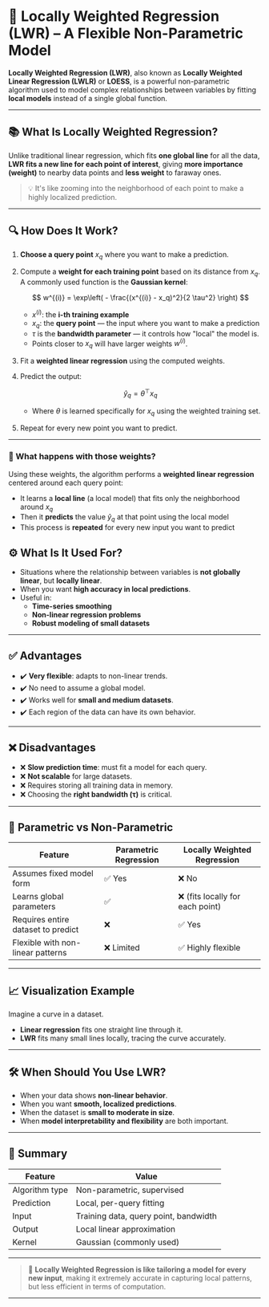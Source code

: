 # 📍 Locally Weighted Regression (LWR) – A Flexible Non-Parametric Model

**Locally Weighted Regression (LWR)**, also known as **Locally Weighted Linear Regression (LWLR)** or **LOESS**, is a powerful non-parametric algorithm used to model complex relationships between variables by fitting **local models** instead of a single global function.

---

## 📚 What Is Locally Weighted Regression?

Unlike traditional linear regression, which fits **one global line** for all the data, **LWR fits a new line for each point of interest**, giving **more importance (weight)** to nearby data points and **less weight** to faraway ones.

> 💡 It's like zooming into the neighborhood of each point to make a highly localized prediction.

---

## 🔍 How Does It Work?

1. **Choose a query point** $x_q$ where you want to make a prediction.

2. Compute a **weight for each training point** based on its distance from $x_q$.  
   A commonly used function is the **Gaussian kernel**:

   $$
   w^{(i)} = \exp\left( - \frac{(x^{(i)} - x_q)^2}{2 \tau^2} \right)
   $$


   - $x^{(i)}$: the **i-th training example**
   - $x_q$: the **query point** — the input where you want to make a prediction
   - $\tau$ is the **bandwidth parameter** — it controls how "local" the model is.
   - Points closer to $x_q$ will have larger weights $w^{(i)}$.

3. Fit a **weighted linear regression** using the computed weights.

4. Predict the output:

   $$
   \hat{y}_q = \theta^\top x_q
   $$

   - Where $\theta$ is learned specifically for $x_q$ using the weighted training set.

5. Repeat for every new point you want to predict.

---

### 🔁 What happens with those weights?

Using these weights, the algorithm performs a **weighted linear regression** centered around each query point:

- It learns a **local line** (a local model) that fits only the neighborhood around $x_q$
- Then it **predicts** the value $\hat{y}_q$ at that point using the local model
- This process is **repeated** for every new input you want to predict


## ⚙️ What Is It Used For?

- Situations where the relationship between variables is **not globally linear**, but **locally linear**.
- When you want **high accuracy in local predictions**.
- Useful in:
  - **Time-series smoothing**
  - **Non-linear regression problems**
  - **Robust modeling of small datasets**

---

## ✅ Advantages

- ✔️ **Very flexible**: adapts to non-linear trends.
- ✔️ No need to assume a global model.
- ✔️ Works well for **small and medium datasets**.
- ✔️ Each region of the data can have its own behavior.

---

## ❌ Disadvantages

- ❌ **Slow prediction time**: must fit a model for each query.
- ❌ **Not scalable** for large datasets.
- ❌ Requires storing all training data in memory.
- ❌ Choosing the **right bandwidth (τ)** is critical.

---

## 🧠 Parametric vs Non-Parametric

| Feature                        | Parametric Regression     | Locally Weighted Regression       |
|-------------------------------|---------------------------|-----------------------------------|
| Assumes fixed model form      | ✅ Yes                    | ❌ No                              |
| Learns global parameters      | ✅                        | ❌ (fits locally for each point)   |
| Requires entire dataset to predict | ❌                    | ✅ Yes                             |
| Flexible with non-linear patterns | ❌ Limited             | ✅ Highly flexible                 |

---

## 📈 Visualization Example

Imagine a curve in a dataset.  
- **Linear regression** fits one straight line through it.  
- **LWR** fits many small lines locally, tracing the curve accurately.

---

## 🛠️ When Should You Use LWR?

- When your data shows **non-linear behavior**.
- When you want **smooth, localized predictions**.
- When the dataset is **small to moderate in size**.
- When **model interpretability and flexibility** are both important.

---

## 🧪 Summary

| Feature              | Value                                     |
|----------------------|-------------------------------------------|
| Algorithm type       | Non-parametric, supervised                |
| Prediction           | Local, per-query fitting                  |
| Input                | Training data, query point, bandwidth     |
| Output               | Local linear approximation                |
| Kernel               | Gaussian (commonly used)                  |

---

> 🔎 **Locally Weighted Regression is like tailoring a model for every new input**, making it extremely accurate in capturing local patterns, but less efficient in terms of computation.

---
